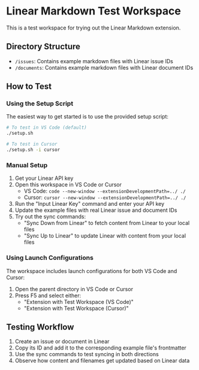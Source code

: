 # Linear Markdown Test Workspace

This is a test workspace for trying out the Linear Markdown extension.

## Directory Structure

- `/issues`: Contains example markdown files with Linear issue IDs
- `/documents`: Contains example markdown files with Linear document IDs

## How to Test

### Using the Setup Script

The easiest way to get started is to use the provided setup script:

```bash
# To test in VS Code (default)
./setup.sh

# To test in Cursor
./setup.sh -i cursor
```

### Manual Setup

1. Get your Linear API key
2. Open this workspace in VS Code or Cursor
   - VS Code: `code --new-window --extensionDevelopmentPath=../ ./`
   - Cursor: `cursor --new-window --extensionDevelopmentPath=../ ./`
3. Run the "Input Linear Key" command and enter your API key
4. Update the example files with real Linear issue and document IDs
5. Try out the sync commands:
   - "Sync Down from Linear" to fetch content from Linear to your local files
   - "Sync Up to Linear" to update Linear with content from your local files

### Using Launch Configurations

The workspace includes launch configurations for both VS Code and Cursor:

1. Open the parent directory in VS Code or Cursor
2. Press F5 and select either:
   - "Extension with Test Workspace (VS Code)"
   - "Extension with Test Workspace (Cursor)"

## Testing Workflow

1. Create an issue or document in Linear
2. Copy its ID and add it to the corresponding example file's frontmatter
3. Use the sync commands to test syncing in both directions
4. Observe how content and filenames get updated based on Linear data
